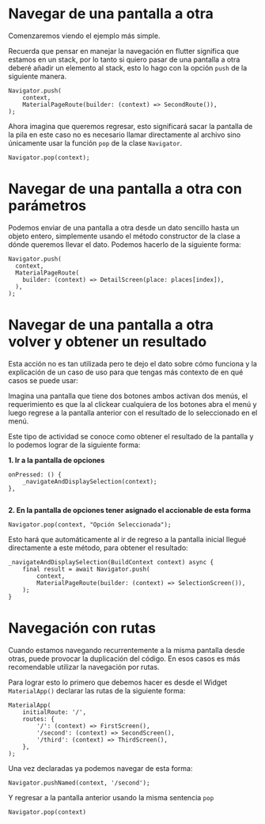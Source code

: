 
# Navegar de una pantalla a otra

Comenzaremos viendo el ejemplo más simple.

Recuerda que pensar en manejar la navegación en flutter significa que estamos en un stack, por lo tanto si quiero pasar de una pantalla a otra deberé añadir un elemento al stack, esto lo hago con la opción `push` de la siguiente manera.

```
Navigator.push(
    context,
    MaterialPageRoute(builder: (context) => SecondRoute()),
);
```

Ahora imagina que queremos regresar, esto significará sacar la pantalla de la pila en este caso no es necesario llamar directamente al archivo sino únicamente usar la función `pop` de la clase `Navigator`.

```
Navigator.pop(context);
```

# Navegar de una pantalla a otra con parámetros

Podemos enviar de una pantalla a otra desde un dato sencillo hasta un objeto entero, simplemente usando el método constructor de la clase a dónde queremos llevar el dato. Podemos hacerlo de la siguiente forma:

```
Navigator.push(
  context,
  MaterialPageRoute(
    builder: (context) => DetailScreen(place: places[index]),
  ),
);
```

# Navegar de una pantalla a otra volver y obtener un resultado

Esta acción no es tan utilizada pero te dejo el dato sobre cómo funciona y la explicación de un caso de uso para que tengas más contexto de en qué casos se puede usar:

Imagina una pantalla que tiene dos botones ambos activan dos menús, el requerimiento es que la al clickear cualquiera de los botones abra el menú y luego regrese a la pantalla anterior con el resultado de lo seleccionado en el menú.

Este tipo de actividad se conoce como obtener el resultado de la pantalla y lo podemos lograr de la siguiente forma:

**1. Ir a la pantalla de opciones**

```
onPressed: () {
    _navigateAndDisplaySelection(context);
},


```

**2. En la pantalla de opciones tener asignado el accionable de esta forma**

```
Navigator.pop(context, "Opción Seleccionada");
```

Esto hará que automáticamente al ir de regreso a la pantalla inicial llegué directamente a este método, para obtener el resultado:

```
_navigateAndDisplaySelection(BuildContext context) async {
    final result = await Navigator.push(
        context,
        MaterialPageRoute(builder: (context) => SelectionScreen()),
    );
}
```

# Navegación con rutas

Cuando estamos navegando recurrentemente a la misma pantalla desde otras, puede provocar la duplicación del código. En esos casos es más recomendable utilizar la navegación por rutas.

Para lograr esto lo primero que debemos hacer es desde el Widget `MaterialApp()` declarar las rutas de la siguiente forma:

```
MaterialApp(
    initialRoute: '/',
    routes: {
        '/': (context) => FirstScreen(),
        '/second': (context) => SecondScreen(),
        '/third': (context) => ThirdScreen(),
    },
);
```

Una vez declaradas ya podemos navegar de esta forma:

```
Navigator.pushNamed(context, '/second');
```

Y regresar a la pantalla anterior usando la misma sentencia `pop`

```
Navigator.pop(context)
```